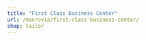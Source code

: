 ```yaml
---
title: "First Class Business Center"
url: /monrovia/first-class-business-center/
shop: tailor
---
```

